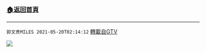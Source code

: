 ﻿###  [:house:返回首頁](https://github.com/ourhimalayas/txt)
---

`郭文贵MILES 2021-05-20T02:14:12` [轉載自GTV](https://gtv.org/web/#/UserInfo/5e596957357cc612d35a8044)



[![](https://filegroup.gtv.org/cdn-cgi/image/width=600/https://filegroup.gtv.org/group7/web/20210520/02/14/0/e149107aea37307ba605e95dff8bec38.jpg)](https://filegroup.gtv.org/group7/web/20210520/02/14/0/c9b293952b02ebb8f6dd88ae9a49d8b7.mp4)